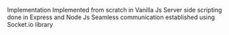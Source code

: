 Implementation
Implemented from scratch in Vanilla Js
Server side scripting done in Express and Node Js
Seamless communication established using Socket.io library

